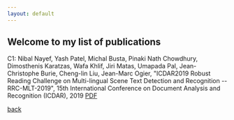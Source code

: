 ```yaml
---
layout: default
---
```


## Welcome to my list of publications
C1: Nibal Nayef, Yash Patel, Michal Busta, Pinaki Nath Chowdhury, Dimosthenis Karatzas, Wafa Khlif, Jiri Matas, Umapada Pal, Jean-Christophe Burie, Cheng-lin Liu, Jean-Marc Ogier, "ICDAR2019 Robust Reading Challenge on Multi-lingual Scene Text Detection and Recognition -- RRC-MLT-2019", 15th International Conference on Document Analysis and Recognition (ICDAR), 2019 [PDF](https://arxiv.org/abs/1907.00945)

[back](http://www.pinakinathc.me)
